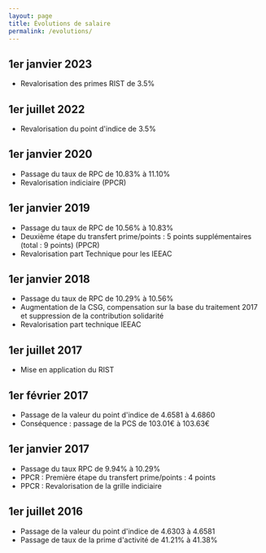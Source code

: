 ```yaml
---
layout: page
title: Évolutions de salaire
permalink: /evolutions/
---
```


## 1er janvier 2023

* Revalorisation des primes RIST de 3.5%

## 1er juillet 2022

* Revalorisation du point d'indice de 3.5%

## 1er janvier 2020

* Passage du taux de RPC de 10.83% à 11.10%
* Revalorisation indiciaire (PPCR)

## 1er janvier 2019

* Passage du taux de RPC de 10.56% à 10.83%
* Deuxième étape du transfert prime/points : 5 points supplémentaires (total : 9 points) (PPCR)
* Revalorisation part Technique pour les IEEAC

## 1er janvier 2018

* Passage du taux de RPC de 10.29% à 10.56%
* Augmentation de la CSG, compensation sur la base du traitement 2017 et suppression de la contribution solidarité
* Revalorisation part technique IEEAC

## 1er juillet 2017

* Mise en application du RIST

## 1er février 2017

* Passage de la valeur du point d'indice de 4.6581 à 4.6860
* Conséquence : passage de la PCS de 103.01€ à 103.63€

## 1er janvier 2017

* Passage du taux RPC de 9.94% à 10.29%
* PPCR : Première étape du transfert prime/points : 4 points
* PPCR : Revalorisation de la grille indiciaire 

## 1er juillet 2016

* Passage de la valeur du point d'indice de 4.6303 à 4.6581
* Passage de taux de la prime d'activité de 41.21% à 41.38%
